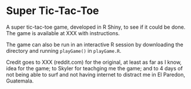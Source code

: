 # Super Tic-Tac-Toe

A super tic-tac-toe game, developed in R Shiny, to see if it could be done.
The game is available at XXX with instructions.

The game can also be run in an interactive R session by downloading the directory
and running `playGame()` in `playGame.R`.

Credit goes to XXX (reddit.com) for the original, at least as far as I know, 
idea for the game; to Skyler for teachging me the game; and to 4 days of not 
being able to surf and not having internet to distract me in El Paredon, 
Guatemala.
